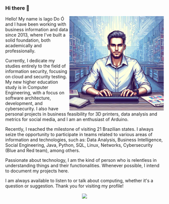 ### Hi there 👋

<img src="https://github.com/ISDOOS/image_computer_engineer/blob/main/computer_engineer.jpeg" min-width="300px" max-width="300px" width="300px" align="right" alt="Computador">

<p align="left">
Hello! My name is Iago Do Ó and I have been working with business information and data since 2013, where I've built a solid foundation, both academically and professionally. 

Currently, I dedicate my studies entirely to the field of information security, focusing on cloud and security testing. My new higher education study is in Computer Engineering, with a focus on software architecture, development, and cybersecurity.
I also have personal projects in business feasibility for 3D printers, data analysis and metrics for social media, and I am an enthusiast of Arduino.

Recently, I reached the milestone of visiting 21 Brazilian states.
I always seize the opportunity to participate in teams related to various areas of information and technologies, such as: Data Analysis, Business Intelligence, Social Engineering, Java, Python, SQL, Linux, Networks, Cybersecurity (Blue and Red team), among others.

Passionate about technology, I am the kind of person who is relentless in understanding things and their functionalities.
Whenever possible, I intend to document my projects here.

I am always available to listen to or talk about computing, whether it's a question or suggestion. Thank you for visiting my profile!
</p>


<p align="center">
<a href="https://github.com/anuraghazra/github-readme-stats">
  <img align="center" src="https://github-readme-stats.vercel.app/api/top-langs/?username=ISDOOS&show_icons=true&layout=compact&theme=dark" />
</a> 
</p>


<!--
[![Top Langs](https://github-readme-stats.vercel.app/api/top-langs/?username=ISDOOS&show_icons=true&layout=compact&theme=dark)](https://github.com/anuraghazra/github-readme-stats)

![](https://komarev.com/ghpvc/?username=ISDOOS)


![Anurag's GitHub stats](https://github-readme-stats.vercel.app/api?username=ISDOOS&show_icons=true&theme=dark)

<a href="https://github.com/anuraghazra/github-readme-stats">
  <img align="center" src="https://github-readme-stats.vercel.app/api/pin/?username=anuraghazra&repo=github-readme-stats" />
</a>
<a href="https://github.com/anuraghazra/convoychat">
  <img align="center" src="https://github-readme-stats.vercel.app/api/pin/?username=anuraghazra&repo=convoychat" />
</a> 
-->
